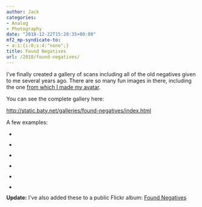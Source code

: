 ```yaml
---
author: Jack
categories:
- Analog
- Photography
date: "2018-12-22T15:28:35+00:00"
mf2_mp-syndicate-to:
- a:1:{i:0;s:4:"none";}
title: Found Negatives
url: /2018/found-negatives/
---
```

I&#8217;ve finally created a gallery of scans including all of the old negatives given to me several years ago. There are so many fun images in there, including the one [from which I made my avatar][1].

You can see the complete gallery here:

<http://static.baty.net/galleries/found-negatives/index.html>

A few examples:

<ul class="wp-block-gallery columns-2 is-cropped">
  <li class="blocks-gallery-item">
    <figure><a href="/img/2018/12/Found-Negative-Scan-095-1024x600.jpg"><img src="/img/2018/12/Found-Negative-Scan-095-1024x600.jpg" alt="" data-id="2196" data-link="https://jack.baty.net/?attachment_id=2196" class="wp-image-2196" srcset="/img/2018/12/Found-Negative-Scan-095-1024x600.jpg 1024w, /img/2018/12/Found-Negative-Scan-095-300x176.jpg 300w, /img/2018/12/Found-Negative-Scan-095-768x450.jpg 768w, /img/2018/12/Found-Negative-Scan-095-750x440.jpg 750w, /img/2018/12/Found-Negative-Scan-095.jpg 1600w" sizes="(max-width: 1024px) 100vw, 1024px" /></a></figure>
  </li>
  <li class="blocks-gallery-item">
    <figure><a href="/img/2018/12/Found-Negative-Scan-107-1024x604.jpg"><img src="/img/2018/12/Found-Negative-Scan-107-1024x604.jpg" alt="" data-id="2197" data-link="https://jack.baty.net/?attachment_id=2197" class="wp-image-2197" srcset="/img/2018/12/Found-Negative-Scan-107-1024x604.jpg 1024w, /img/2018/12/Found-Negative-Scan-107-300x177.jpg 300w, /img/2018/12/Found-Negative-Scan-107-768x453.jpg 768w, /img/2018/12/Found-Negative-Scan-107-750x443.jpg 750w, /img/2018/12/Found-Negative-Scan-107.jpg 1600w" sizes="(max-width: 1024px) 100vw, 1024px" /></a></figure>
  </li>
  <li class="blocks-gallery-item">
    <figure><a href="/img/2018/12/Found-Negative-Scan-114-1024x852.jpg"><img src="/img/2018/12/Found-Negative-Scan-114-1024x852.jpg" alt="" data-id="2198" data-link="https://jack.baty.net/?attachment_id=2198" class="wp-image-2198" srcset="/img/2018/12/Found-Negative-Scan-114-1024x852.jpg 1024w, /img/2018/12/Found-Negative-Scan-114-300x250.jpg 300w, /img/2018/12/Found-Negative-Scan-114-768x639.jpg 768w, /img/2018/12/Found-Negative-Scan-114-750x624.jpg 750w, /img/2018/12/Found-Negative-Scan-114.jpg 1600w" sizes="(max-width: 1024px) 100vw, 1024px" /></a></figure>
  </li>
  <li class="blocks-gallery-item">
    <figure><a href="/img/2018/12/Found-Negative-Scan-118-1024x739.jpg"><img src="/img/2018/12/Found-Negative-Scan-118-1024x739.jpg" alt="" data-id="2199" data-link="https://jack.baty.net/?attachment_id=2199" class="wp-image-2199" srcset="/img/2018/12/Found-Negative-Scan-118-1024x739.jpg 1024w, /img/2018/12/Found-Negative-Scan-118-300x217.jpg 300w, /img/2018/12/Found-Negative-Scan-118-768x554.jpg 768w, /img/2018/12/Found-Negative-Scan-118-750x541.jpg 750w, /img/2018/12/Found-Negative-Scan-118.jpg 1600w" sizes="(max-width: 1024px) 100vw, 1024px" /></a></figure>
  </li>
  <li class="blocks-gallery-item">
    <figure><a href="/img/2018/12/Found-Negative-Scan-129-1024x622.jpg"><img src="/img/2018/12/Found-Negative-Scan-129-1024x622.jpg" alt="" data-id="2200" data-link="https://jack.baty.net/?attachment_id=2200" class="wp-image-2200" srcset="/img/2018/12/Found-Negative-Scan-129-1024x622.jpg 1024w, /img/2018/12/Found-Negative-Scan-129-300x182.jpg 300w, /img/2018/12/Found-Negative-Scan-129-768x467.jpg 768w, /img/2018/12/Found-Negative-Scan-129-750x456.jpg 750w, /img/2018/12/Found-Negative-Scan-129.jpg 1600w" sizes="(max-width: 1024px) 100vw, 1024px" /></a></figure>
  </li>
  <li class="blocks-gallery-item">
    <figure><a href="/img/2018/12/Found-Negative-Scan-142-1024x675.jpg"><img src="/img/2018/12/Found-Negative-Scan-142-1024x675.jpg" alt="" data-id="2201" data-link="https://jack.baty.net/?attachment_id=2201" class="wp-image-2201" srcset="/img/2018/12/Found-Negative-Scan-142-1024x675.jpg 1024w, /img/2018/12/Found-Negative-Scan-142-300x198.jpg 300w, /img/2018/12/Found-Negative-Scan-142-768x506.jpg 768w, /img/2018/12/Found-Negative-Scan-142-750x495.jpg 750w, /img/2018/12/Found-Negative-Scan-142.jpg 1600w" sizes="(max-width: 1024px) 100vw, 1024px" /></a></figure>
  </li>
</ul>

**Update:** I&#8217;ve also added these to a public Flickr album: [Found Negatives][2]

 [1]: /avatar/
 [2]: https://www.flickr.com/photos/jbaty/albums/72157698585600360